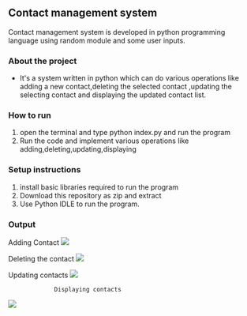 ## Contact management system
Contact management system is developed in python programming language using random module and some user inputs.

### About the project
- It's a system written in  python which can do various operations like adding a new contact,deleting the selected contact ,updating the selecting contact and displaying the updated contact list.

### How to run
1. open the terminal and type python index.py and run the program 
2. Run the code and implement various operations like adding,deleting,updating,displaying<br>


### Setup instructions
1. install basic libraries required to run the program
2. Download this repository as zip and extract
3. Use Python IDLE to run the program.

### Output
Adding Contact
![](https://github.com/dhruv-varshney/Hacking-Scripts/blob/main/Python/Contact-Management-System/output_images/output1.png)

Deleting the contact
![](https://github.com/dhruv-varshney/Hacking-Scripts/blob/main/Python/Contact-Management-System/output_images/output2.png)

Updating contacts
![](https://github.com/dhruv-varshney/Hacking-Scripts/blob/main/Python/Contact-Management-System/output_images/output3.png)

                 Displaying contacts
![](https://github.com/dhruv-varshney/Hacking-Scripts/blob/main/Python/Contact-Management-System/output_images/output4.png)



